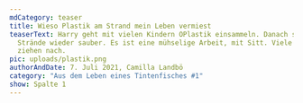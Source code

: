 ```yaml
---
mdCategory: teaser
title: Wieso Plastik am Strand mein Leben vermiest
teaserText: Harry geht mit vielen Kindern OPlastik einsammeln. Danach sind die
  Strände wieder sauber. Es ist eine mühselige Arbeit, mit Sitt. Viele Inseln
  ziehen nach.
pic: uploads/plastik.png
authorAndDate: 7. Juli 2021, Camilla Landbö
category: "Aus dem Leben eines Tintenfisches #1"
show: Spalte 1
---
```

